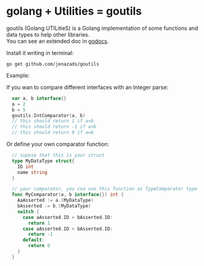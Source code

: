 # golang + Utilities = goutils

goutils (Golang UTILitieS) is a Golang implementation of some functions and data types to help other libraries.  
You can see an extended doc in [godocs](https://godoc.org/github.com/Jenazads/goutils).

Install it writing in terminal:

    go get github.com/jenazads/goutils

Example:

If you wan to compare different interfaces with an Integer parse:

  ```go
    var a, b interface{}
    a = 2
    b = 5
    goutils.IntComparator(a, b)
    // this should return 1 if a>b
    // this should return -1 if a<b
    // this should return 0 if a=b
  ```
    
Or define your own comparator function:

  ```go
    // supose that this is your struct
    type MyDataType struct{
      ID int
      name string
    }

    // your comparator, you cna use this function as TypeComparator type function
    func MyComparator(a, b interface{}) int {
      AaAsserted := a.(MyDataType)
      bAsserted := b.(MyDataType)
      switch {
        case aAsserted.ID > bAsserted.ID:
          return 1
        case aAsserted.ID < bAsserted.ID:
          return -1
        default:
          return 0
      }
    }
  ```
